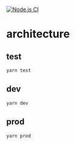[![Node.js CI](https://github.com/SebastienLeonce/architecture/actions/workflows/node.js.yml/badge.svg)](https://github.com/SebastienLeonce/architecture/actions/workflows/node.js.yml)

# architecture

## test

```
yarn test
```

## dev

```
yarn dev
```

## prod

```
yarn prod
```
